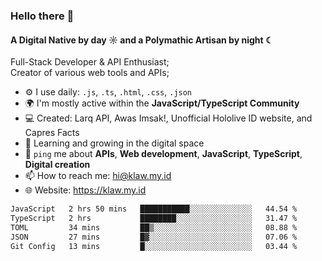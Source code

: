 ### Hello there 👋
#### A Digital Native by day ☼ and a Polymathic Artisan by night ☾

Full-Stack Developer & API Enthusiast;<br>
Creator of various web tools and APIs;

- ⚙️ I use daily: `.js`, `.ts`, `.html`, `.css`, `.json`
- 🌍 I'm mostly active within the **JavaScript/TypeScript Community**
- 💻 Created: Larq API, Awas Imsak!, Unofficial Hololive ID website, and Capres Facts
- 🌱 Learning and growing in the digital space
- 💬 `ping` me about **APIs**, **Web development**, **JavaScript**, **TypeScript**, **Digital creation**
- 📫 How to reach me: hi@klaw.my.id
- 🌐 Website: https://klaw.my.id

<!--START_SECTION:waka-->

```txt
JavaScript   2 hrs 50 mins   ███████████░░░░░░░░░░░░░░   44.54 %
TypeScript   2 hrs           ████████░░░░░░░░░░░░░░░░░   31.47 %
TOML         34 mins         ██▒░░░░░░░░░░░░░░░░░░░░░░   08.88 %
JSON         27 mins         █▓░░░░░░░░░░░░░░░░░░░░░░░   07.06 %
Git Config   13 mins         █░░░░░░░░░░░░░░░░░░░░░░░░   03.44 %
```

<!--END_SECTION:waka-->

<!--unk0e-ctrlmd-blitzh-Klöggr-https://codepen.io/nikillpop/pen/VdJjJW-->
